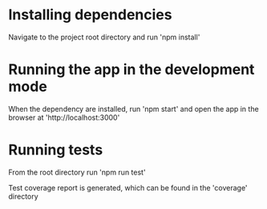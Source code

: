 # Installing dependencies
Navigate to the project root directory and run 'npm install'

# Running the app in the development mode
When the dependency are installed, run 'npm start' and open the app in the browser at 'http://localhost:3000'

# Running tests
From the root directory run 'npm run test'

Test coverage report is generated, which can be found in the 'coverage' directory
